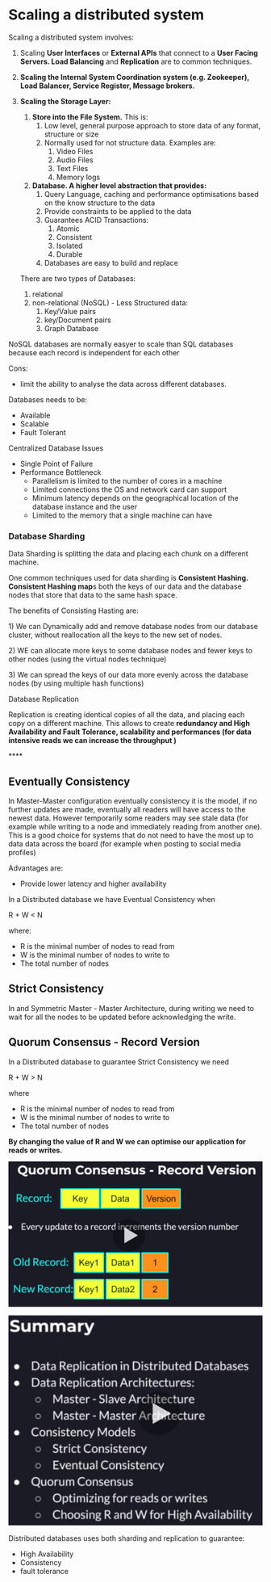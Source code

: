 # Scaling a distributed system

Scaling a distributed system involves:

1. Scaling **User Interfaces** or **External APIs** that connect to a **User Facing Servers. Load Balancing** and **Replication** are to common techniques.
2. **Scaling the Internal System Coordination system (e.g. Zookeeper), Load Balancer, Service Register, Message brokers.**
3.  **Scaling the Storage Layer:**

    1. **Store into the File System.** This is:
       1. Low level, general purpose approach to store data of any format, structure or size
       2. Normally used for not structure data. Examples are:
          1. Video Files
          2. Audio Files
          3. Text Files
          4. Memory logs
    2. **Database. A higher level abstraction that provides:**
       1. Query Language, caching and performance optimisations based on the know structure to the data
       2. Provide constraints to be applied to the data
       3. Guarantees ACID Transactions:
          1. Atomic
          2. Consistent
          3. Isolated
          4. Durable
       4. Databases are easy to build and replace

    There are two types of Databases:

    1. relational
    2. non-relational (NoSQL) - Less Structured data:
       1. Key/Value pairs
       2. key/Document pairs
       3. Graph Database

NoSQL databases are normally easyer to scale than SQL databases because each record is independent for each other

Cons:

* limit the ability to analyse the data across different databases.

Databases needs to be:

* Available
* Scalable
* Fault Tolerant

Centralized Database Issues

* Single Point of Failure
* Performance Bottleneck
  * Parallelism is limited to the number of cores in a machine
  * Limited connections the OS and network card can support
  * Minimum latency depends on the geographical location of the database instance and the user
  * Limited to the memory that a single machine can have

### Database Sharding

Data Sharding is splitting the data and placing each chunk on a different machine.

One common techniques used for data sharding is **Consistent Hashing. Consistent Hashing map**s both the keys of our data and the database nodes that store that data to the same hash space.

The benefits of Consisting Hasting are:

1\) We can Dynamically add and remove database nodes from our database cluster, without reallocation all the keys to the new set of nodes.

2\) WE can allocate more keys to some database nodes and fewer keys to other nodes (using the virtual nodes technique)

3\) We can spread the keys of our data more evenly across the database nodes (by using multiple hash functions)

Database Replication

Replication is creating identical copies of all the data, and placing each copy on a different machine. This allows to create **redundancy and High Availability and Fault Tolerance, scalability and performances (for data intensive reads we can increase the throughput )**

\*\*\*\*

## Eventually Consistency

In Master-Master configuration eventually consistency it is the model, if no further updates are made, eventually all readers will have access to the newest data. However temporarily some readers may see stale data (for example while writing to a node and immediately reading from another one). This is a good choice for systems that do not need to have the most up to data data across the board (for example when posting to social media profiles)

Advantages are:

* Provide lower latency and higher availability

In a Distributed database we have Eventual Consistency when

R + W < N

where:

* R is the minimal number of nodes to read from
* W is the minimal number of nodes to write to
* The total number of nodes

## Strict Consistency

In and Symmetric Master - Master Architecture, during writing we need to wait for all the nodes to be updated before acknowledging the write.

## Quorum Consensus - Record Version

In a Distributed database to guarantee Strict Consistency we need

R + W > N

where

* R is the minimal number of nodes to read from
* W is the minimal number of nodes to write to
* The total number of nodes

**By changing the value of R and W we can optimise our application for reads or writes.**

![](<../../../.gitbook/assets/image (15) (1).png>)

![](<../../../.gitbook/assets/image (17).png>)

Distributed databases uses both sharding and replication to guarantee:

* High Availability
* Consistency
* fault tolerance
